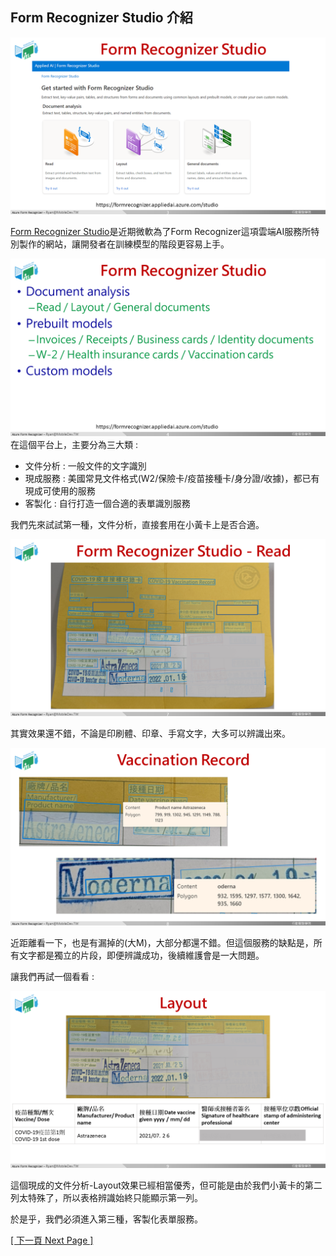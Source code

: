 ## Form Recognizer Studio 介紹

![Studio Portal](images/form-portal.PNG)

[Form Recognizer Studio](https://formrecognizer.appliedai.azure.com/studio
)是近期微軟為了Form Recognizer這項雲端AI服務所特別製作的網站，讓開發者在訓練模型的階段更容易上手。

![Sudio Category](images/form-intro.PNG)
在這個平台上，主要分為三大類 : 
* 文件分析 : 一般文件的文字識別
* 現成服務 : 美國常見文件格式(W2/保險卡/疫苗接種卡/身分證/收據)，都已有現成可使用的服務
* 客製化 : 自行打造一個合適的表單識別服務

我們先來試試第一種，文件分析，直接套用在小黃卡上是否合適。

![Document](images/form-read-test.PNG)

其實效果還不錯，不論是印刷體、印章、手寫文字，大多可以辨識出來。

![Document](images/form-read-test2.PNG)

近距離看一下，也是有漏掉的(大M)，大部分都還不錯。但這個服務的缺點是，所有文字都是獨立的片段，即便辨識成功，後續維護會是一大問題。

讓我們再試一個看看 : 

![Layout](images/form-layout-test.PNG)

這個現成的文件分析-Layout效果已經相當優秀，但可能是由於我們小黃卡的第二列太特殊了，所以表格辨識始終只能顯示第一列。

於是乎，我們必須進入第三種，客製化表單服務。

[[ 下一頁 Next Page ]](page4.md)